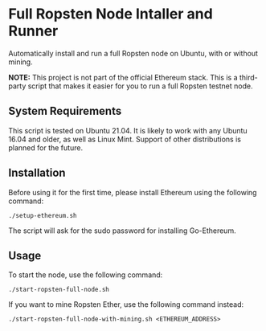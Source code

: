 # Full Ropsten Node Intaller and Runner
Automatically install and run a full Ropsten node on Ubuntu, with or without mining.

**NOTE:** This project is not part of the official Ethereum stack. This is a third-party script that makes it easier for you to run a full Ropsten testnet node.

## System Requirements

This script is tested on Ubuntu 21.04. It is likely to work with any Ubuntu 16.04 and older, as well as Linux Mint. Support of other distributions is planned for the future.

## Installation

Before using it for the first time, please install Ethereum using the following command:

```
./setup-ethereum.sh
```

The script will ask for the sudo password for installing Go-Ethereum.

## Usage

To start the node, use the following command:

```
./start-ropsten-full-node.sh
```

If you want to mine Ropsten Ether, use the following command instead:

```
./start-ropsten-full-node-with-mining.sh <ETHEREUM_ADDRESS>
```




